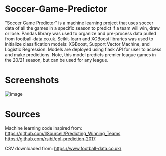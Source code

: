 # Soccer-Game-Predictor
"Soccer Game Predictor" is a machine learning project that uses soccer data of all the games in a specific season to predict if a team will win, draw or lose. Pandas library was used to organize and pre-process data pulled from football-data.co.uk. Scikit-learn and XGBoost libraries was used to initialize classification models: XGBoost, Support Vector Machine, and Logistic Regression. Models are deployed using flask API for user to access and make predictions. Note, this model predicts premier league games in the 20/21 season, but can be used for any league.

# Screenshots
![image](https://user-images.githubusercontent.com/83434982/117752308-88294d00-b1e4-11eb-8e74-e1eadb25c04e.png)

# Sources
Machine learning code inspired from:
https://github.com/llSourcell/Predicting_Winning_Teams
https://github.com/rsibi/epl-prediction-2017

CSV downloaded from:
https://www.football-data.co.uk/
